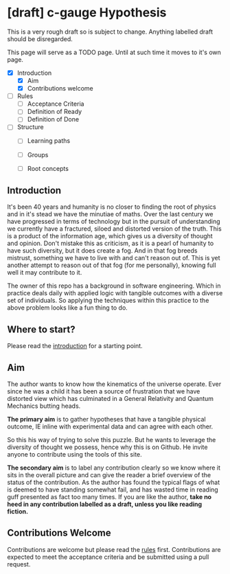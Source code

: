 # [draft] c-gauge Hypothesis

This is a very rough draft so is subject to change. Anything labelled draft should be disregarded.

This page will serve as a TODO page. Until at such time it moves to it's own page.

- [x] Introduction
  - [x] Aim
  - [x] Contributions welcome
- [ ] Rules
  - [ ] Acceptance Criteria
  - [ ] Definition of Ready
  - [ ] Definition of Done
- [ ] Structure
  - [ ] Learning paths
  - [ ] Groups
  - [ ] Root concepts


## Introduction

It's been 40 years and humanity is no closer to finding the root of physics and in it's stead we have the minutiae of maths. Over the last century we have progressed in terms of technology but in the pursuit of understanding we currently have a fractured, siloed and distorted version of the truth. This is a product of the information age, which gives us a diversity of thought and opinion. Don't mistake this as criticism, as it is a pearl of humanity to have such diversity, but it does create a fog. And in that fog breeds mistrust, something we have to live with and can't reason out of. This is yet another attempt to reason out of that fog (for me personally), knowing full well it may contribute to it.

The owner of this repo has a background in software engineering. Which in practice deals daily with applied logic with tangible outcomes with a diverse set of individuals. So applying the techniques within this practice to the above problem looks like a fun thing to do.


## Where to start?

Please read the [introduction](./c-gauge) for a starting point.

## Aim

The author wants to know how the kinematics of the universe operate. Ever since he was a child it has been a source of frustration that we have distorted view which has culminated in a General Relativity and Quantum Mechanics butting heads.

**The primary aim** is to gather hypotheses that have a tangible physical outcome, IE inline with experimental data and can agree with each other.

So this his way of trying to solve this puzzle. But he wants to leverage the diversity of thought we possess, hence why this is on Github. He invite anyone to contribute using the tools of this site.

**The secondary aim** is to label any contribution clearly so we know where it sits in the overall picture and can give the reader a brief overview of the status of the contribution. As the author has found the typical flags of what is deemed to have standing somewhat fail, and has wasted time in reading guff presented as fact too many times. If you are like the author, **take no heed in any contribution labelled as a draft, unless you like reading fiction.**


## Contributions Welcome

Contributions are welcome but please read the [rules](./rules.md) first. Contributions are expected to meet the acceptance criteria and be submitted using a pull request.
